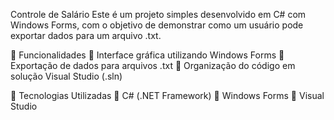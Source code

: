 Controle de Salário
Este é um projeto simples desenvolvido em C# com Windows Forms, com o objetivo de demonstrar como um usuário pode exportar dados para um arquivo .txt.

🔹 Funcionalidades
🔹 Interface gráfica utilizando Windows Forms
🔹 Exportação de dados para arquivos .txt
🔹 Organização do código em solução Visual Studio (.sln)

🔹 Tecnologias Utilizadas
🔹 C# (.NET Framework)
🔹 Windows Forms
🔹 Visual Studio
